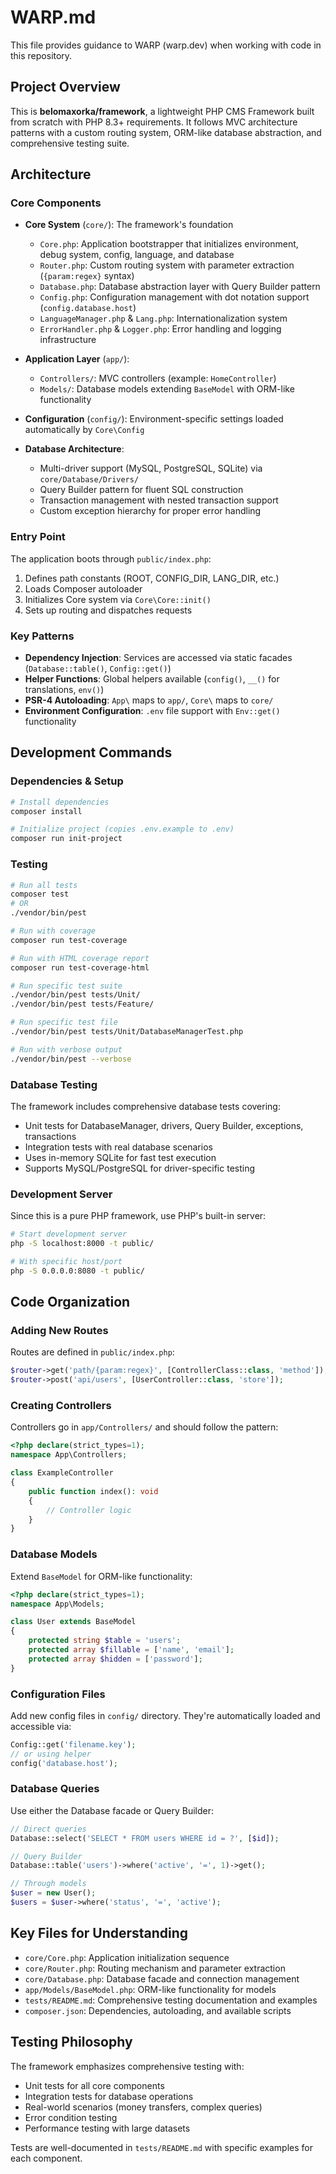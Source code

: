 # WARP.md

This file provides guidance to WARP (warp.dev) when working with code in this repository.

## Project Overview

This is **belomaxorka/framework**, a lightweight PHP CMS Framework built from scratch with PHP 8.3+ requirements. It follows MVC architecture patterns with a custom routing system, ORM-like database abstraction, and comprehensive testing suite.

## Architecture

### Core Components

- **Core System** (`core/`): The framework's foundation
  - `Core.php`: Application bootstrapper that initializes environment, debug system, config, language, and database
  - `Router.php`: Custom routing system with parameter extraction (`{param:regex}` syntax)
  - `Database.php`: Database abstraction layer with Query Builder pattern
  - `Config.php`: Configuration management with dot notation support (`config.database.host`)
  - `LanguageManager.php` & `Lang.php`: Internationalization system
  - `ErrorHandler.php` & `Logger.php`: Error handling and logging infrastructure

- **Application Layer** (`app/`):
  - `Controllers/`: MVC controllers (example: `HomeController`)
  - `Models/`: Database models extending `BaseModel` with ORM-like functionality

- **Configuration** (`config/`): Environment-specific settings loaded automatically by `Core\Config`

- **Database Architecture**:
  - Multi-driver support (MySQL, PostgreSQL, SQLite) via `core/Database/Drivers/`
  - Query Builder pattern for fluent SQL construction
  - Transaction management with nested transaction support
  - Custom exception hierarchy for proper error handling

### Entry Point

The application boots through `public/index.php`:
1. Defines path constants (ROOT, CONFIG_DIR, LANG_DIR, etc.)
2. Loads Composer autoloader
3. Initializes Core system via `Core\Core::init()`
4. Sets up routing and dispatches requests

### Key Patterns

- **Dependency Injection**: Services are accessed via static facades (`Database::table()`, `Config::get()`)
- **Helper Functions**: Global helpers available (`config()`, `__()` for translations, `env()`)
- **PSR-4 Autoloading**: `App\` maps to `app/`, `Core\` maps to `core/`
- **Environment Configuration**: `.env` file support with `Env::get()` functionality

## Development Commands

### Dependencies & Setup
```bash
# Install dependencies
composer install

# Initialize project (copies .env.example to .env)
composer run init-project
```

### Testing
```bash
# Run all tests
composer test
# OR
./vendor/bin/pest

# Run with coverage
composer run test-coverage

# Run with HTML coverage report
composer run test-coverage-html

# Run specific test suite
./vendor/bin/pest tests/Unit/
./vendor/bin/pest tests/Feature/

# Run specific test file
./vendor/bin/pest tests/Unit/DatabaseManagerTest.php

# Run with verbose output
./vendor/bin/pest --verbose
```

### Database Testing
The framework includes comprehensive database tests covering:
- Unit tests for DatabaseManager, drivers, Query Builder, exceptions, transactions
- Integration tests with real database scenarios
- Uses in-memory SQLite for fast test execution
- Supports MySQL/PostgreSQL for driver-specific testing

### Development Server
Since this is a pure PHP framework, use PHP's built-in server:
```bash
# Start development server
php -S localhost:8000 -t public/

# With specific host/port
php -S 0.0.0.0:8080 -t public/
```

## Code Organization

### Adding New Routes
Routes are defined in `public/index.php`:
```php
$router->get('path/{param:regex}', [ControllerClass::class, 'method']);
$router->post('api/users', [UserController::class, 'store']);
```

### Creating Controllers
Controllers go in `app/Controllers/` and should follow the pattern:
```php
<?php declare(strict_types=1);
namespace App\Controllers;

class ExampleController
{
    public function index(): void
    {
        // Controller logic
    }
}
```

### Database Models
Extend `BaseModel` for ORM-like functionality:
```php
<?php declare(strict_types=1);
namespace App\Models;

class User extends BaseModel
{
    protected string $table = 'users';
    protected array $fillable = ['name', 'email'];
    protected array $hidden = ['password'];
}
```

### Configuration Files
Add new config files in `config/` directory. They're automatically loaded and accessible via:
```php
Config::get('filename.key');
// or using helper
config('database.host');
```

### Database Queries
Use either the Database facade or Query Builder:
```php
// Direct queries
Database::select('SELECT * FROM users WHERE id = ?', [$id]);

// Query Builder
Database::table('users')->where('active', '=', 1)->get();

// Through models
$user = new User();
$users = $user->where('status', '=', 'active');
```

## Key Files for Understanding

- `core/Core.php`: Application initialization sequence
- `core/Router.php`: Routing mechanism and parameter extraction
- `core/Database.php`: Database facade and connection management
- `app/Models/BaseModel.php`: ORM-like functionality for models
- `tests/README.md`: Comprehensive testing documentation and examples
- `composer.json`: Dependencies, autoloading, and available scripts

## Testing Philosophy

The framework emphasizes comprehensive testing with:
- Unit tests for all core components
- Integration tests for database operations
- Real-world scenarios (money transfers, complex queries)
- Error condition testing
- Performance testing with large datasets

Tests are well-documented in `tests/README.md` with specific examples for each component.